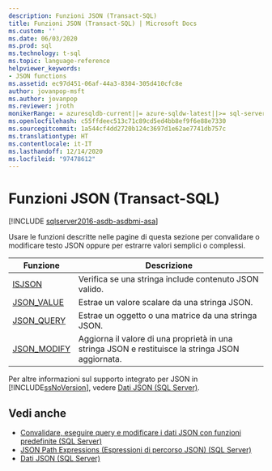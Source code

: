 ```yaml
---
description: Funzioni JSON (Transact-SQL)
title: Funzioni JSON (Transact-SQL) | Microsoft Docs
ms.custom: ''
ms.date: 06/03/2020
ms.prod: sql
ms.technology: t-sql
ms.topic: language-reference
helpviewer_keywords:
- JSON functions
ms.assetid: ec97d451-06af-44a3-8304-305d410cfc8e
author: jovanpop-msft
ms.author: jovanpop
ms.reviewer: jroth
monikerRange: = azuresqldb-current||= azure-sqldw-latest||>= sql-server-2016||>= sql-server-linux-2017
ms.openlocfilehash: c55ffdeec513c71c89cd5ed4bb8ef9f6e88e7330
ms.sourcegitcommit: 1a544cf4dd2720b124c3697d1e62ae7741db757c
ms.translationtype: HT
ms.contentlocale: it-IT
ms.lasthandoff: 12/14/2020
ms.locfileid: "97478612"
---
```

# <a name="json-functions-transact-sql"></a>Funzioni JSON (Transact-SQL)

[!INCLUDE [sqlserver2016-asdb-asdbmi-asa](../../includes/applies-to-version/sqlserver2016-asdb-asdbmi-asa.md)]

Usare le funzioni descritte nelle pagine di questa sezione per convalidare o modificare testo JSON oppure per estrarre valori semplici o complessi.  
  
|Funzione|Descrizione|  
|--------------|-----------------|  
|[ISJSON](../../t-sql/functions/isjson-transact-sql.md)|Verifica se una stringa include contenuto JSON valido.|  
|[JSON_VALUE](../../t-sql/functions/json-value-transact-sql.md)|Estrae un valore scalare da una stringa JSON.|  
|[JSON_QUERY](../../t-sql/functions/json-query-transact-sql.md)|Estrae un oggetto o una matrice da una stringa JSON.|  
|[JSON_MODIFY](../../t-sql/functions/json-modify-transact-sql.md)|Aggiorna il valore di una proprietà in una stringa JSON e restituisce la stringa JSON aggiornata.|

 Per altre informazioni sul supporto integrato per JSON in [!INCLUDE[ssNoVersion](../../includes/ssnoversion-md.md)], vedere [Dati JSON &#40;SQL Server&#41;](../../relational-databases/json/json-data-sql-server.md).  

## <a name="see-also"></a>Vedi anche

 - [Convalidare, eseguire query e modificare i dati JSON con funzioni predefinite &#40;SQL Server&#41;](../../relational-databases/json/validate-query-and-change-json-data-with-built-in-functions-sql-server.md)
 - [JSON Path Expressions (Espressioni di percorso JSON) &#40;SQL Server&#41;](../../relational-databases/json/json-path-expressions-sql-server.md)
 - [Dati JSON &#40;SQL Server&#41;](../../relational-databases/json/json-data-sql-server.md)  
